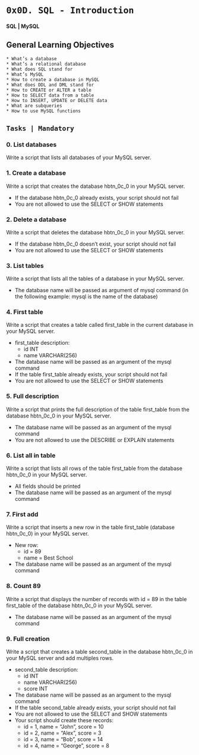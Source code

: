 #	`0x0D. SQL - Introduction`

#### SQL | MySQL

## General Learning Objectives

	* What’s a database
	* What’s a relational database
	* What does SQL stand for
	* What’s MySQL
	* How to create a database in MySQL
	* What does DDL and DML stand for
	* How to CREATE or ALTER a table
	* How to SELECT data from a table
	* How to INSERT, UPDATE or DELETE data
	* What are subqueries
	* How to use MySQL functions

## `Tasks | Mandatory`

### 0. List databases

Write a script that lists all databases of your MySQL server.

### 1. Create a database

Write a script that creates the database hbtn_0c_0 in your MySQL server.

* If the database hbtn_0c_0 already exists, your script should not fail
* You are not allowed to use the SELECT or SHOW statements

### 2. Delete a database

Write a script that deletes the database hbtn_0c_0 in your MySQL server.

* If the database hbtn_0c_0 doesn’t exist, your script should not fail
* You are not allowed to use the SELECT or SHOW statements

### 3. List tables

Write a script that lists all the tables of a database in your MySQL server.

* The database name will be passed as argument of mysql command (in the following example: mysql is the name of the database)

### 4. First table

Write a script that creates a table called first_table in the current database in your MySQL server.

* first_table description:
	* id INT
	* name VARCHAR(256)
* The database name will be passed as an argument of the mysql command
* If the table first_table already exists, your script should not fail
* You are not allowed to use the SELECT or SHOW statements

### 5. Full description

Write a script that prints the full description of the table first_table from the database hbtn_0c_0 in your MySQL server.

* The database name will be passed as an argument of the mysql command
* You are not allowed to use the DESCRIBE or EXPLAIN statements

### 6. List all in table

Write a script that lists all rows of the table first_table from the database hbtn_0c_0 in your MySQL server.

* All fields should be printed
* The database name will be passed as an argument of the mysql command

### 7. First add 

Write a script that inserts a new row in the table first_table (database hbtn_0c_0) in your MySQL server.

* New row:
	* id = 89
	* name = Best School
* The database name will be passed as an argument of the mysql command

### 8. Count 89

Write a script that displays the number of records with id = 89 in the table first_table of the database hbtn_0c_0 in your MySQL server.

* The database name will be passed as an argument of the mysql command

### 9. Full creation

Write a script that creates a table second_table in the database hbtn_0c_0 in your MySQL server and add multiples rows.

* second_table description:
	* id INT
	* name VARCHAR(256)
	* score INT
* The database name will be passed as an argument to the mysql command
* If the table second_table already exists, your script should not fail
* You are not allowed to use the SELECT and SHOW statements
* Your script should create these records:
	* id = 1, name = “John”, score = 10
	* id = 2, name = “Alex”, score = 3
	* id = 3, name = “Bob”, score = 14
	* id = 4, name = “George”, score = 8
